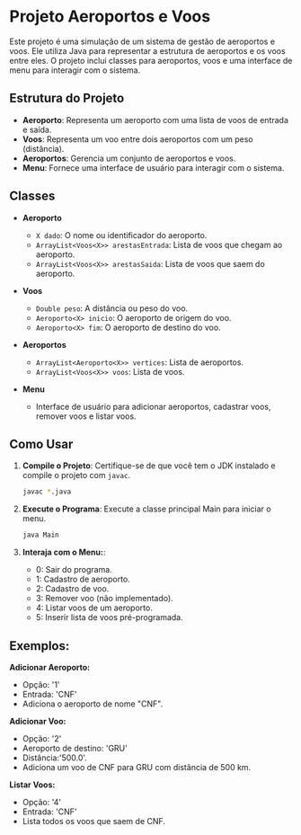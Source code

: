 # Projeto Aeroportos e Voos

Este projeto é uma simulação de um sistema de gestão de aeroportos e voos. Ele utiliza Java para representar a estrutura de aeroportos e os voos entre eles. O projeto inclui classes para aeroportos, voos e uma interface de menu para interagir com o sistema.

## Estrutura do Projeto

- **Aeroporto**: Representa um aeroporto com uma lista de voos de entrada e saída.
- **Voos**: Representa um voo entre dois aeroportos com um peso (distância).
- **Aeroportos**: Gerencia um conjunto de aeroportos e voos.
- **Menu**: Fornece uma interface de usuário para interagir com o sistema.

## Classes

- **Aeroporto**
  - `X dado`: O nome ou identificador do aeroporto.
  - `ArrayList<Voos<X>> arestasEntrada`: Lista de voos que chegam ao aeroporto.
  - `ArrayList<Voos<X>> arestasSaida`: Lista de voos que saem do aeroporto.

- **Voos**
  - `Double peso`: A distância ou peso do voo.
  - `Aeroporto<X> inicio`: O aeroporto de origem do voo.
  - `Aeroporto<X> fim`: O aeroporto de destino do voo.

- **Aeroportos**
  - `ArrayList<Aeroporto<X>> vertices`: Lista de aeroportos.
  - `ArrayList<Voos<X>> voos`: Lista de voos.

- **Menu**
  - Interface de usuário para adicionar aeroportos, cadastrar voos, remover voos e listar voos.

## Como Usar

1. **Compile o Projeto**: Certifique-se de que você tem o JDK instalado e compile o projeto com `javac`.

   ```sh
   javac *.java

2. **Execute o Programa**: Execute a classe principal Main para iniciar o menu.

   ```sh
   java Main

3. **Interaja com o Menu:**:
   - 0: Sair do programa.
   - 1: Cadastro de aeroporto.
   - 2: Cadastro de voo.
   - 3: Remover voo (não implementado).
   - 4: Listar voos de um aeroporto.
   - 5: Inserir lista de voos pré-programada.
  
## Exemplos:
**Adicionar Aeroporto:**
- Opção: '1'
- Entrada: 'CNF'
- Adiciona o aeroporto de nome "CNF".
  
**Adicionar Voo:**
- Opção: '2'
- Aeroporto de destino: 'GRU'
- Distância:'500.0'.
- Adiciona um voo de CNF para GRU com distância de 500 km.
  
**Listar Voos:**
- Opção: '4'
- Entrada: 'CNF'
- Lista todos os voos que saem de CNF.

  
